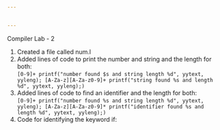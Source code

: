 ```yaml
---


---
```


<p>Compiler Lab - 2</p>
<ol>
<li>Created a file called num.l</li>
<li>Added lines of code to print the number and string and the length for both:<br>
<code>[0-9]+ printf("number found $s and string length %d", yytext, yyleng); [A-Za-z][A-Za-z0-9]+ printf("string found %s and length %d", yytext, yyleng);)</code></li>
<li>Added lines of code to find an identifier and the length for both:<br>
<code>[0-9]+ printf("number found %s and string length %d", yytext, yyleng); [A-Za-z][A-Za-z0-9]* printf("identifier found %s and length %d", yytext, yyleng);)</code></li>
<li>Code for identifying the keyword if:</li>
</ol>


